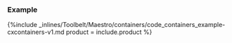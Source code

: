 <!--  usedin: [ _maestro/Toolbelt/containers-v1.md] -->


### Example



{%include _inlines/Toolbelt/Maestro/containers/code_containers_example-cxcontainers-v1.md  product = include.product %}



